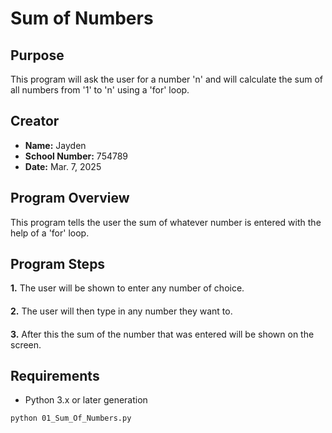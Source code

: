 # Sum of Numbers

## Purpose
This program will ask the user for a number 'n' and will calculate the sum of all numbers from '1' to 'n' using a 'for' loop.

## Creator

- **Name:** Jayden
- **School Number:** 754789
- **Date:** Mar. 7, 2025

## Program Overview
This program tells the user the sum of whatever number is entered with the help of a 'for' loop.

## Program Steps

**1.** The user will be shown to enter any number of choice.
####
**2.** The user will then type in any number they want to.
####
**3.** After this the sum of the number that was entered will be shown on the screen.
## Requirements

- Python 3.x or later generation


```bash
python 01_Sum_Of_Numbers.py
